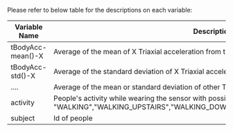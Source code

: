 Please refer to below table for the descriptions on each variable:

| Variable Name  | Description |
| ------------- | ------------- |
| tBodyAcc-mean()-X  | Average of the mean of X Triaxial acceleration from the accelerometer|
| tBodyAcc-std()-X  | Average of the standard deviation of  X Triaxial acceleration from the accelerometer|
| ....  | Average of the mean or standard deviation of other Triaxial acceleration from the accelerometer|
| activity  | People's activity while wearing the sensor with possible values: "WALKING","WALKING_UPSTAIRS","WALKING_DOWNSTAIRS","SITTING","STANDING","LAYING"|
| subject  | Id of people|

